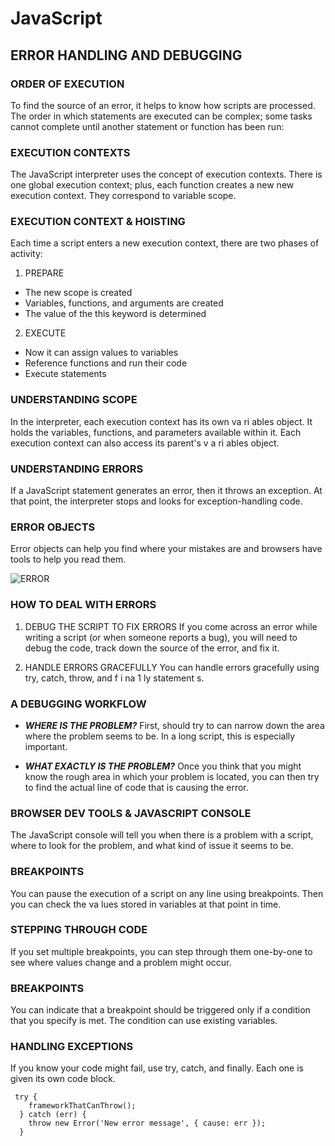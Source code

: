 # JavaScript

## ERROR HANDLING AND DEBUGGING

### ORDER OF EXECUTION

To find the source of an error, it helps to know how scripts are processed.
The order in which statements are executed can be complex; some tasks
cannot complete until another statement or function has been run:

### EXECUTION CONTEXTS

The JavaScript interpreter uses the concept of execution contexts.
There is one global execution context; plus, each function creates a new
new execution context. They correspond to variable scope.

### EXECUTION CONTEXT & HOISTING

Each time a script enters a new execution context, there are two phases
of activity:

1. PREPARE

- The new scope is created
- Variables, functions, and arguments are created
- The value of the this keyword is determined

2. EXECUTE

- Now it can assign values to variables
- Reference functions and run their code
- Execute statements

### UNDERSTANDING SCOPE

In the interpreter, each execution context has its own va ri ables object.
It holds the variables, functions, and parameters available within it.
Each execution context can also access its parent's v a ri ables object.

### UNDERSTANDING ERRORS

If a JavaScript statement generates an error, then it throws an exception.
At that point, the interpreter stops and looks for exception-handling code.

### ERROR OBJECTS

Error objects can help you find where your mistakes are
and browsers have tools to help you read them.

![ERROR](https://geekflare.com/wp-content/uploads/2019/06/js-error-undefined.png)

### HOW TO DEAL WITH ERRORS

1. DEBUG THE SCRIPT TO FIX ERRORS
   If you come across an error while writing a script
   (or when someone reports a bug), you will need to
   debug the code, track down the source of the error,
   and fix it.

2. HANDLE ERRORS GRACEFULLY
   You can handle errors gracefully using try, catch,
   throw, and f i na 1 ly statement s.

### A DEBUGGING WORKFLOW

- **_WHERE IS THE PROBLEM?_**
  First, should try to can narrow down the area where
  the problem seems to be. In a long script, this is
  especially important.

- **_WHAT EXACTLY IS THE PROBLEM?_**
  Once you think that you might know the rough area
  in which your problem is located, you can then try to
  find the actual line of code that is causing the error.

### BROWSER DEV TOOLS & JAVASCRIPT CONSOLE

The JavaScript console will tell you when there is a problem with a script,
where to look for the problem, and what kind of issue it seems to be.

### BREAKPOINTS

You can pause the execution of a script on any
line using breakpoints. Then you can check the
va lues stored in variables at that point in time.

### STEPPING THROUGH CODE

If you set multiple breakpoints, you can step
through them one-by-one to see where values
change and a problem might occur.

### BREAKPOINTS

You can indicate that a breakpoint should be
triggered only if a condition that you specify is
met. The condition can use existing variables.

### HANDLING EXCEPTIONS

If you know your code might fail, use try, catch, and finally.
Each one is given its own code block.

```
 try {
    frameworkThatCanThrow();
  } catch (err) {
    throw new Error('New error message', { cause: err });
  }
```
